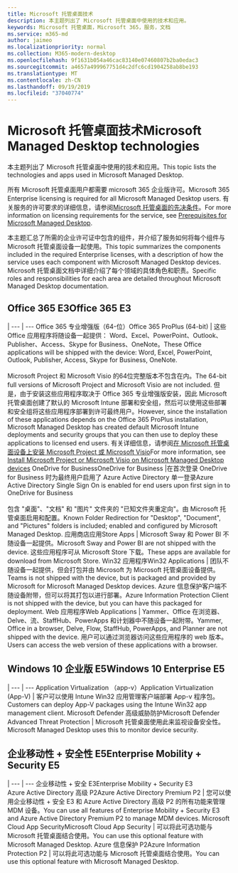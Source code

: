 ```yaml
---
title: Microsoft 托管桌面技术
description: 本主题列出了 Microsoft 托管桌面中使用的技术和应用。
keywords: Microsoft 托管桌面，Microsoft 365，服务，文档
ms.service: m365-md
author: jaimeo
ms.localizationpriority: normal
ms.collection: M365-modern-desktop
ms.openlocfilehash: 9f1631b054a46cac83140e07460807b2ba0edac3
ms.sourcegitcommit: a4657a499967751d4c2dfc6cd1904258ab8be193
ms.translationtype: MT
ms.contentlocale: zh-CN
ms.lasthandoff: 09/19/2019
ms.locfileid: "37040774"
---
```

# <a name="microsoft-managed-desktop-technologies"></a><span data-ttu-id="4b4ec-104">Microsoft 托管桌面技术</span><span class="sxs-lookup"><span data-stu-id="4b4ec-104">Microsoft Managed Desktop technologies</span></span>

<span data-ttu-id="4b4ec-105">本主题列出了 Microsoft 托管桌面中使用的技术和应用。</span><span class="sxs-lookup"><span data-stu-id="4b4ec-105">This topic lists the technologies and apps used in Microsoft Managed Desktop.</span></span>

<!-- Microsoft 365 E5; Device as a Service -->
<!-- in O365 table, standard suite, removed this sentence "Please see the Installation of Project/Visio 64bit Click to Run Addendum for important deployment instructions. -->

<span data-ttu-id="4b4ec-106">所有 Microsoft 托管桌面用户都需要 microsoft 365 企业版许可。</span><span class="sxs-lookup"><span data-stu-id="4b4ec-106">Microsoft 365 Enterprise licensing is required for all Microsoft Managed Desktop users.</span></span> <span data-ttu-id="4b4ec-107">有关服务的许可要求的详细信息，请参阅[Microsoft 托管桌面的先决条件](../get-ready/prerequisites.md)。</span><span class="sxs-lookup"><span data-stu-id="4b4ec-107">For more information on licensing requirements for the service, see [Prerequisites for Microsoft Managed Desktop](../get-ready/prerequisites.md).</span></span>

<span data-ttu-id="4b4ec-108">本主题汇总了所需的企业许可证中包含的组件，并介绍了服务如何将每个组件与 Microsoft 托管桌面设备一起使用。</span><span class="sxs-lookup"><span data-stu-id="4b4ec-108">This topic summarizes the components included in the required Enterprise licenses, with a description of how the service uses each component with Microsoft Managed Desktop devices.</span></span> <span data-ttu-id="4b4ec-109">Microsoft 托管桌面文档中详细介绍了每个领域的具体角色和职责。</span><span class="sxs-lookup"><span data-stu-id="4b4ec-109">Specific roles and responsibilities for each area are detailed throughout Microsoft Managed Desktop documentation.</span></span> 

## <a name="office-365-e3"></a><span data-ttu-id="4b4ec-110">Office 365 E3</span><span class="sxs-lookup"><span data-stu-id="4b4ec-110">Office 365 E3</span></span>
 |
 --- | ---
<span data-ttu-id="4b4ec-111">Office 365 专业增强版（64-位）</span><span class="sxs-lookup"><span data-stu-id="4b4ec-111">Office 365 ProPlus (64-bit)</span></span> | <span data-ttu-id="4b4ec-112">这些 Office 应用程序将随设备一起提供： Word、Excel、PowerPoint、Outlook、Publisher、Access、Skype for Business、OneNote。</span><span class="sxs-lookup"><span data-stu-id="4b4ec-112">These Office applications will be shipped with the device: Word, Excel, PowerPoint, Outlook, Publisher, Access, Skype for Business, OneNote.</span></span><br><br><span data-ttu-id="4b4ec-113">Microsoft Project 和 Microsoft Visio 的64位完整版本不包含在内。</span><span class="sxs-lookup"><span data-stu-id="4b4ec-113">The 64-bit full versions of Microsoft Project and Microsoft Visio are not included.</span></span> <span data-ttu-id="4b4ec-114">但是，由于安装这些应用程序取决于 Office 365 专业增强版安装，因此 Microsoft 托管桌面创建了默认的 Microsoft Intune 部署和安全组，然后可以使用这些部署和安全组将这些应用程序部署到许可最终用户。</span><span class="sxs-lookup"><span data-stu-id="4b4ec-114">However, since the installation of these applications depends on the Office 365 ProPlus installation, Microsoft Managed Desktop has created default Microsoft Intune deployments and security groups that you can then use to deploy these applications to licensed end users.</span></span> <span data-ttu-id="4b4ec-115">有关详细信息，请参阅[在 Microsoft 托管桌面设备上安装 Microsoft Project 或 Microsoft Visio](../get-started/project-visio.md)</span><span class="sxs-lookup"><span data-stu-id="4b4ec-115">For more information, see [Install Microsoft Project or Microsoft Visio on Microsoft Managed Desktop devices](../get-started/project-visio.md)</span></span>
<span data-ttu-id="4b4ec-116">OneDrive for Business</span><span class="sxs-lookup"><span data-stu-id="4b4ec-116">OneDrive for Business</span></span> |<span data-ttu-id="4b4ec-117">在首次登录 OneDrive for Business 时为最终用户启用了 Azure Active Directory 单一登录</span><span class="sxs-lookup"><span data-stu-id="4b4ec-117">Azure Active Directory Single Sign On is enabled for end users upon first sign in to OneDrive for Business</span></span><br><br><span data-ttu-id="4b4ec-118">包含 "桌面"、"文档" 和 "图片" 文件夹的 "已知文件夹重定向"。由 Microsoft 托管桌面启用和配置。</span><span class="sxs-lookup"><span data-stu-id="4b4ec-118">Known Folder Redirection for "Desktop", "Document", and "Pictures" folders is included; enabled and configured by Microsoft Managed Desktop.</span></span> 
<span data-ttu-id="4b4ec-119">应用商店应用</span><span class="sxs-lookup"><span data-stu-id="4b4ec-119">Store Apps</span></span> |    <span data-ttu-id="4b4ec-120">Microsoft Sway 和 Power BI 不随设备一起提供。</span><span class="sxs-lookup"><span data-stu-id="4b4ec-120">Microsoft Sway and Power BI are not shipped with the device.</span></span> <span data-ttu-id="4b4ec-121">这些应用程序可从 Microsoft Store 下载。</span><span class="sxs-lookup"><span data-stu-id="4b4ec-121">These apps are available for download from Microsoft Store.</span></span>
<span data-ttu-id="4b4ec-122">Win32 应用程序</span><span class="sxs-lookup"><span data-stu-id="4b4ec-122">Win32 Applications</span></span> |    <span data-ttu-id="4b4ec-123">团队不随设备一起提供，但会打包并由 Microsoft 为 Microsoft 托管桌面设备提供。</span><span class="sxs-lookup"><span data-stu-id="4b4ec-123">Teams is not shipped with the device, but is packaged and provided by Microsoft for Microsoft Managed Desktop devices.</span></span> <span data-ttu-id="4b4ec-124">Azure 信息保护客户端不随设备附带，但可以将其打包以进行部署。</span><span class="sxs-lookup"><span data-stu-id="4b4ec-124">Azure Information Protection Client is not shipped with the device, but you can have this packaged for deployment.</span></span> 
<span data-ttu-id="4b4ec-125">Web 应用程序</span><span class="sxs-lookup"><span data-stu-id="4b4ec-125">Web Applications</span></span> |  <span data-ttu-id="4b4ec-126">Yammer、Office 在浏览器、Delve、流、StaffHub、PowerApps 和计划器中不随设备一起附带。</span><span class="sxs-lookup"><span data-stu-id="4b4ec-126">Yammer, Office in a browser, Delve, Flow, StaffHub, PowerApps, and Planner are not shipped with the device.</span></span> <span data-ttu-id="4b4ec-127">用户可以通过浏览器访问这些应用程序的 web 版本。</span><span class="sxs-lookup"><span data-stu-id="4b4ec-127">Users can access the web version of these applications with a browser.</span></span>


## <a name="windows-10-enterprise-e5"></a><span data-ttu-id="4b4ec-128">Windows 10 企业版 E5</span><span class="sxs-lookup"><span data-stu-id="4b4ec-128">Windows 10 Enterprise E5</span></span>

 |
 --- | ---
<span data-ttu-id="4b4ec-129">Application Virtualization （app-v）</span><span class="sxs-lookup"><span data-stu-id="4b4ec-129">Application Virtualization (App-V)</span></span> |    <span data-ttu-id="4b4ec-130">客户可以使用 Intune Win32 应用管理客户端部署 App-v 程序包。</span><span class="sxs-lookup"><span data-stu-id="4b4ec-130">Customers can deploy App-V packages using the Intune Win32 app management client.</span></span>
<span data-ttu-id="4b4ec-131">Microsoft Defender 高级威胁防护</span><span class="sxs-lookup"><span data-stu-id="4b4ec-131">Microsoft Defender Advanced Threat Protection</span></span> |  <span data-ttu-id="4b4ec-132">Microsoft 托管桌面使用此来监视设备安全性。</span><span class="sxs-lookup"><span data-stu-id="4b4ec-132">Microsoft Managed Desktop uses this to monitor device security.</span></span> 

## <a name="enterprise-mobility--security-e5"></a><span data-ttu-id="4b4ec-133">企业移动性 + 安全性 E5</span><span class="sxs-lookup"><span data-stu-id="4b4ec-133">Enterprise Mobility + Security E5</span></span>

 |
 --- | ---
<span data-ttu-id="4b4ec-134">企业移动性 + 安全 E3</span><span class="sxs-lookup"><span data-stu-id="4b4ec-134">Enterprise Mobility + Security E3</span></span><br><span data-ttu-id="4b4ec-135">Azure Active Directory 高级 P2</span><span class="sxs-lookup"><span data-stu-id="4b4ec-135">Azure Active Directory Premium P2</span></span> |    <span data-ttu-id="4b4ec-136">您可以使用企业移动性 + 安全 E3 和 Azure Active Directory 高级 P2 的所有功能来管理 MDM 设备。</span><span class="sxs-lookup"><span data-stu-id="4b4ec-136">You can use all features of Enterprise Mobility + Security E3 and Azure Active Directory Premium P2 to manage MDM devices.</span></span>
<span data-ttu-id="4b4ec-137">Microsoft Cloud App Security</span><span class="sxs-lookup"><span data-stu-id="4b4ec-137">Microsoft Cloud App Security</span></span> |  <span data-ttu-id="4b4ec-138">可以将此可选功能与 Microsoft 托管桌面结合使用。</span><span class="sxs-lookup"><span data-stu-id="4b4ec-138">You can use this optional feature with Microsoft Managed Desktop.</span></span>
<span data-ttu-id="4b4ec-139">Azure 信息保护 P2</span><span class="sxs-lookup"><span data-stu-id="4b4ec-139">Azure Information Protection P2</span></span>  | <span data-ttu-id="4b4ec-140">可以将此可选功能与 Microsoft 托管桌面结合使用。</span><span class="sxs-lookup"><span data-stu-id="4b4ec-140">You can use this optional feature with Microsoft Managed Desktop.</span></span>
